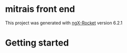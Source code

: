 # mitrais front end

This project was generated with [ngX-Rocket](https://github.com/ngx-rocket/generator-ngx-rocket/)
version 6.2.1

# Getting started


